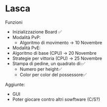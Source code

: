 # Lasca

Funzioni

- Inizializzazione Board ✅
- Modalità PvP:
  - Algoritmo di movimento -> 10 Novembre
 - Modalità PvE:
  - Algoritmo di base (CPU) -> 20 Novembre
  - Strategie per vittoria (CPU) -> 25 Novembre
- Stampa di pedine, un quadrato di:✅
  - Numero per height✅
  - Color per color del possessore✅

Aggiunte:
 - GUI
 - Poter giocare contro altri sowftware (C/S?)
